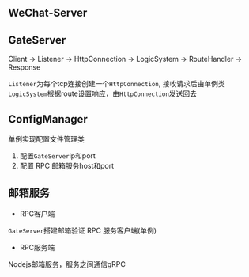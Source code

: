 ## WeChat-Server

## GateServer
 Client -> Listener -> HttpConnection -> LogicSystem -> RouteHandler -> Response

 `Listener`为每个tcp连接创建一个`HttpConnection`, 接收请求后由单例类
 `LogicSystem`根据route设置响应，由`HttpConnection`发送回去

## ConfigManager
 单例实现配置文件管理类
 1. 配置`GateServer`ip和port
 2. 配置 RPC 邮箱服务host和port

## 邮箱服务
- RPC客户端

 `GateServer`搭建邮箱验证 RPC 服务客户端(单例)
- RPC服务端

 Nodejs邮箱服务，服务之间通信gRPC